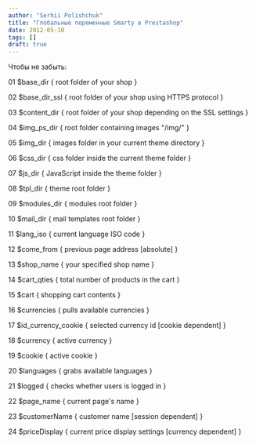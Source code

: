 ```yaml
---
author: "Serhii Polishchuk"
title: "Глобальные переменные Smarty в Prestashop"
date: 2012-05-10
tags: []
draft: true
---
```

<!--more-->
Чтобы не забыть:

01 $base\_dir { root folder of your shop }

02 $base\_dir\_ssl { root folder of your shop using HTTPS protocol }

03 $content\_dir { root folder of your shop depending on the SSL settings }

04 $img\_ps\_dir { root folder containing images "/img/" }

05 $img\_dir { images folder in your current theme directory }

06 $css\_dir { css folder inside the current theme folder }

07 $js\_dir { JavaScript inside the theme folder }

08 $tpl\_dir { theme root folder }

09 $modules\_dir { modules root folder }

10 $mail\_dir { mail templates root folder }

11 $lang\_iso { current language ISO code }

12 $come\_from { previous page address \[absolute\] }

13 $shop\_name { your specified shop name }

14 $cart\_qties { total number of products in the cart }

15 $cart { shopping cart contents }

16 $currencies { pulls available currencies }

17 $id\_currency\_cookie { selected currency id \[cookie dependent\] }

18 $currency { active currency }

19 $cookie { active cookie }

20 $languages { grabs available languages }

21 $logged { checks whether users is logged in }

22 $page\_name { current page's name }

23 $customerName { customer name \[session dependent\] }

24 $priceDisplay { current price display settings \[currency dependent\] }
